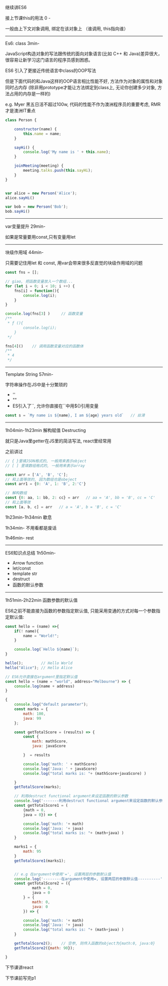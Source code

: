 继续讲ES6

接上节课this的用法 0 -

一般由上下文对象调用, 绑定在该对象上 （谁调用, this指向谁）

---
Es6: class  3min-

JavaScript构造对象的写法跟传统的面向对象语言(比如 C++ 和 Java)差异很大，很容易让新学习这门语言的程序员感到困惑。

ES6 引入了更接近传统语言中class的OOP写法

但是下面代码的和Java这样的OOP语言相比性能不好, 方法作为对象的属性和对象同时占内存 (除非用prototype才能让方法绑定到class上, 无论你创建多少对象, 方法占用的内存是一样的)

e.g. Myer 黑五日活不超过100w, 代码的性能不作为澳洲程序员的重要考虑, RMR才是澳洲IT重点
```js
class Person { 

    constructor(name) {
        this.name = name; 
    } 

    sayHi() {
        console.log('My name is ' + this.name);
    }

    joinMeeting(meeting) { 
        meeting.talks.push(this.sayHi);
    }
}


var alice = new Person('Alice'); 
alice.sayHi()

var bob = new Person('Bob');
bob.sayHi()

```


---

var变量提升 29min-


如果是常量要用const,只有变量用let






---

块级作用域 44min-

只需要记住用let 和 const, 用var会带来很多反直觉的块级作用域的问题
 
```js
const fns = [];

// giao, 把函数变量放入一个数组...
for (let i = 0; i < 10; i ++) {
    fns[i] = function(){
        console.log(i);
    }
}

console.log(fns[3] )     // 函数变量
/**
 * ƒ (){
        console.log(i);
    }
 */

fns[4]()    // 调用函数变量对应的函数体
/**
 * 4
 */
```


---

Template String 57min-

字符串操作在JS中是十分繁琐的

+ ''
+ ""
+ ES引入了\`\`, 允许你直接在``中用${}引用变量

```js
const s = `My name is ${name}, I am ${age} years old`   // 丝滑
```


---
1h04min-1h23min 解构赋值 Destructing

就只是Java里getter在JS里的简洁写法, react里经常用

之前讲过


```js
// { }里填JSON格式的, 一般用来表示object
// [ ] 里填数组格式的, 一般用来表示array

const arr = ['A', 'B', 'C'];
// 和上面等效的, 因为数组也是obeject
const arr1 = {0: 'A', 1: 'B', 2:'C'}

// 解构数组
const {0: aa, 1: bb, 2: cc} = arr   // aa = 'A', bb = 'B', cc = 'C' 
// 和上面等效
const [a, b, c] = arr   // a = 'A', b = 'B', c = 'C'

```




1h23min-1h34min 歇息

1h34min-
不用看都是废话


1h46min- 
rest

---

ES6知识点总结 1h50min-

+ Arrow function
+ let/const
+ template str
+ destruct
+ 函数的默认参数


---
1h51min-2h22min 函数参数的默认值

ES6之前不能直接为函数的参数指定默认值, 只能采用变通的方式对每一个参数指定默认值:
```js
const hello = (name) =>{
    if(! name){
        name = "World!";
    }

    console.log(`Hello ${name}`);
}

hello();        // Hello World
hello("Alice"); // Hello Alice

```

```js
// ES6允许直接在argument里指定默认值
const hello = (name = "world", address="Melbourne") => {
    console.log(name + address)
}
```


```js
{
    console.log("default parameter");
    const marks = {
        math: 100,
        java: 99
    };

    const getTotalScore = (results) => {
        const {
            math: mathScore,
            java: javaScore

        }  = results

        console.log('math: ' + mathScore)
        console.log('Java: ' + javaScore)
        console.log("total marks is: "+ (mathScore+javaScore) )

    }
    getTotalScore(marks);

    // 利用destruct functional argument来设定函数的默认参数
    console.log('-------利用destruct functional argument来设定函数的默认参数-------');
    const getTotalScore1 = (
        {math = 0, 
        java = 0}) => {

        console.log('math: '+ math)
        console.log('Java: '+ java)
        console.log("total marks is: "+ (math+java) )
    }

    marks1 = {
        math: 95
    }
    getTotalScore1(marks1);


    // e.g 在argument中使用'=', 设置两层的参数默认值
    console.log('--------在argument中使用=, 设置两层的参数默认值----------');
    const getTotalScore2 = ({
            math = 0, 
            java = 0
        } = {
            math: 0,
            java: 0
        }) => {

        console.log('math: '+ math)
        console.log('Java: '+ java)
        console.log("total marks is: "+ (math+java) )
    }

    getTotalScore2();    // 空参, 则传入函数的object为{math:0, java:0}
    getTotalScore2({math: 90});   

}
```

下节课讲react

下节课前写完p1









